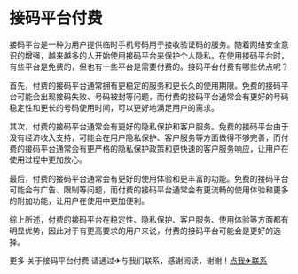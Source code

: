 # 接码平台付费

接码平台是一种为用户提供临时手机号码用于接收验证码的服务。随着网络安全意识的增强，越来越多的人开始使用接码平台来保护个人隐私。在使用接码平台时，有些平台是免费的，但也有一些平台是需要付费的。接码平台付费有哪些优点呢？

首先，付费的接码平台通常拥有更稳定的服务和更长久的使用期限。免费的接码平台可能会出现接码失败、号码被封等问题，而付费的接码平台通常会有更好的号码稳定性和更长的号码使用时间，可以更好地满足用户的需求。

其次，付费的接码平台通常会有更好的隐私保护和客户服务。免费的接码平台由于没有经济收入支持，可能会在用户隐私保护、客户服务等方面做得不够完善，而付费的接码平台通常会有更严格的隐私保护政策和更快速的客户服务响应，让用户在使用过程中更加放心。

最后，付费的接码平台通常会有更好的使用体验和更丰富的功能。免费的接码平台可能会有广告、限制等问题，而付费的接码平台通常会有更流畅的使用体验和更多的附加功能，让用户在使用中更加便利。

综上所述，付费的接码平台在稳定性、隐私保护、客户服务、使用体验等方面都有明显优势，因此对于有更高要求的用户来说，付费的接码平台可能会是更好的选择。

更多 关于接码平台付费 请通过✈与我们联系，感谢阅读，谢谢！[点我✈联系](https://ss.k02.cc)